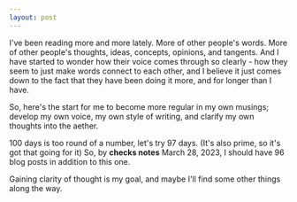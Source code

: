 ```yaml
---
layout: post
---
```


I've been reading more and more lately. More of other people's words. More of other people's thoughts, ideas, concepts, opinions, and tangents. And I have started to wonder how their voice comes through so clearly - how they seem to just make words connect to each other, and I believe it just comes down to the fact that they have been doing it more, and for longer than I have. 

So, here's the start for me to become more regular in my own musings; develop my own voice, my own style of writing, and clarify my own thoughts into the aether. 

100 days is too round of a number, let's try 97 days. (It's also prime, so it's got that going for it) So, by **checks notes** March 28, 2023, I should have 96 blog posts in addition to this one. 

Gaining clarity of thought is my goal, and maybe I'll find some other things along the way. 